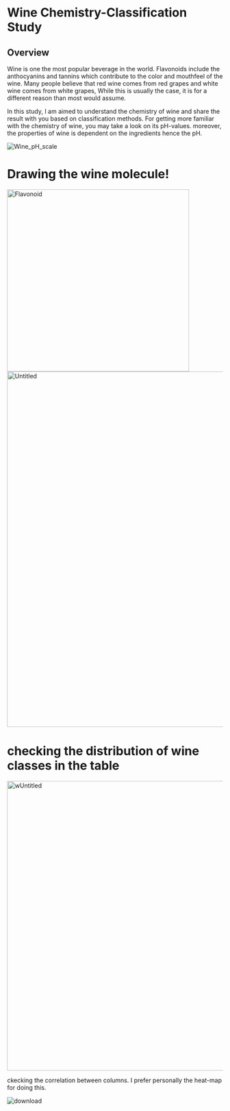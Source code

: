 # Wine Chemistry-Classification Study
## Overview
Wine is one the most popular beverage in the world. Flavonoids include the anthocyanins and tannins which contribute to the color and mouthfeel of the wine. Many people believe that red wine comes from red grapes and white wine comes from white grapes, While this is usually the case, it is for a different reason than most would assume.

In this study, I am aimed to understand the chemistry of wine and share the result with you based on classification methods. For getting more familiar with the chemistry of wine, you may take a look on its pH-values. moreover, the properties of wine is dependent on the ingredients hence the pH.



![Wine_pH_scale](https://user-images.githubusercontent.com/64262003/113576525-014ee680-9620-11eb-9e43-5a94bf3fe52c.png)

# Drawing the wine molecule!
<img width="425" alt="Flavonoid" src="https://user-images.githubusercontent.com/64262003/113578025-78857a00-9622-11eb-838b-988412461778.png">


<img width="830" alt="Untitled" src="https://user-images.githubusercontent.com/64262003/113577459-97374100-9621-11eb-88a5-6135e913cd82.png">



# checking the distribution of wine classes in the table
<img width="676" alt="wUntitled" src="https://user-images.githubusercontent.com/64262003/113578347-f5185880-9622-11eb-9d68-e3ad8599c38a.png">

    
ckecking the correlation between columns. I prefer personally the heat-map for doing this.

    
![download](https://user-images.githubusercontent.com/64262003/113577826-2cd2d080-9622-11eb-933d-52049a086dc6.png)


